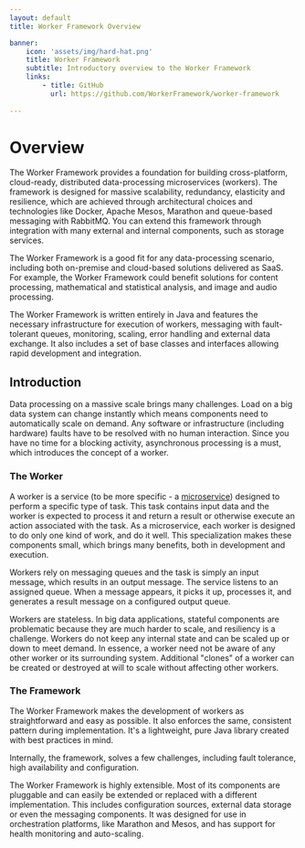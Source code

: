 ```yaml
---
layout: default
title: Worker Framework Overview

banner:
    icon: 'assets/img/hard-hat.png'
    title: Worker Framework
    subtitle: Introductory overview to the Worker Framework
    links:
        - title: GitHub
          url: https://github.com/WorkerFramework/worker-framework
          
---
```


# Overview

The Worker Framework provides a foundation for building cross-platform, cloud-ready, distributed data-processing microservices (workers). The framework is designed for massive scalability, redundancy, elasticity and resilience, which are achieved through architectural choices and technologies like Docker, Apache Mesos, Marathon and queue-based messaging with RabbitMQ. You can extend this framework through integration with many external and internal components, such as storage services.

The Worker Framework is a good fit for any data-processing scenario, including both on-premise and cloud-based solutions delivered as SaaS. For example, the Worker Framework could benefit solutions for content processing, mathematical and statistical analysis, and image and audio processing.

The Worker Framework is written entirely in Java and features the necessary infrastructure for execution of workers, messaging with fault-tolerant queues, monitoring, scaling, error handling and external data exchange. It also includes a set of base classes and interfaces allowing rapid development and integration.


## Introduction

Data processing on a massive scale brings many challenges. Load on a big data system can change instantly which means components need to automatically scale on demand. Any software or infrastructure (including hardware) faults have to be resolved with no human interaction. Since you have no time for a blocking activity, asynchronous processing is a must, which introduces the concept of a worker.

### The Worker
A worker is a service (to be more specific - a [microservice](http://martinfowler.com/articles/microservices.html)) designed to perform a specific type of task. This task contains input data and the worker is expected to process it and return a result or otherwise execute an action associated with the task. As a microservice, each worker is designed to do only one kind of work, and do it well. This specialization makes these components small, which brings many benefits, both in development and execution.

Workers rely on messaging queues and the task is simply an input message, which results in an output message. The service listens to an assigned queue. When a message appears, it picks it up, processes it, and generates a result message on a configured output queue.

Workers are stateless. In big data applications, stateful components are problematic because they are much harder to scale, and resiliency is a challenge. Workers do not keep any internal state and can be scaled up or down to meet demand. In essence, a worker need not be aware of any other worker or its surrounding system. Additional "clones" of a worker can be created or destroyed at will to scale without affecting other workers.


### The Framework

The Worker Framework makes the development of workers as straightforward and easy as possible. It also enforces the same, consistent pattern during implementation. 
It's a lightweight, pure Java library created with best practices in mind.

Internally, the framework, solves a few challenges, including fault tolerance, high availability and configuration.

The Worker Framework is highly extensible. Most of its components are pluggable and can easily be extended or replaced with a different implementation. This includes configuration sources, external data storage or even the messaging components. It was designed for use in orchestration platforms, like Marathon and Mesos, and has support for health monitoring and auto-scaling. 